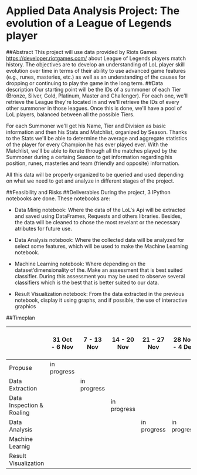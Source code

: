 # Applied Data Analysis Project: The evolution of a League of Legends player

##Abstract
This project will use data provided by Riots Games https://developer.riotgames.com/ about League of Legends players match history. The objectives are to develop an understanding of LoL player skill evolution over time in terms of their ability to use advanced game features (e.g., runes, masteries, etc.) as well as an understanding of the causes for dropping or continuing to play the game in the long term.
##Data description
Our starting point will be the IDs of a summoner of each Tier (Bronze, Silver, Gold, Platinum, Master and Challenger). For each one, we'll retrieve the League they're located in and we'll retrieve the IDs of every other summoner in those leagues. Once this is done, we'll have a pool of LoL players, balanced between all the possible Tiers. 

For each Summoner we'll get his Name, Tier and Division as basic information and then his Stats and Matchlist, organized by Season. Thanks to the Stats we'll be able to determine the average and aggregate statistics of the player for every Champion he has ever played ever. With the Matchlist, we'll be able to iterate through all the matches played by the Summoner during a certaing Season to get information regarding his position, runes, masteries and team (friendly and opposite) information.

All this data will be properly organized to be queried and used depending on what we need to get and analyze in different stages of the project.

##Feasibility and Risks
##Deliverables
During the project, 3 IPython notebooks are done. These notebooks are:
* Data Minig notebook: Where the data of the LoL's Api will be extracted and saved using DataFrames, Requests and others libraries. Besides, the data will be cleaned to chose the most revelant or the necessary atributes for future use.

* Data Analysis notebook: Where the collected data will be analyzed for select some features, which will be used to make the Machine Learning notebook.

* Machine Learning notebook: Where depending on the dataset’dimensionality of the. Make an assessment that is best suited classifier. During this assessment you may be used to observe several classifiers which is the best that is better suited to our data.


* Result Visualization notebook: From the data extracted in the previous notebook, display it using graphs, and if possible, the use of interactive graphics

##Timeplan

|                           | 31 Oct - 6 Nov | 7 - 13 Nov | 14 - 20 Nov | 21 - 27 Nov | 28 Nov - 4 Dec | 5 - 11 Dec | 12 - 18 Dec | 19 - 25 Dec | 26 Dec - 1 Jan | 2 - 8 Jan | 9 - 15 Jan |
|---------------------------|----------------|------------|-------------|-------------|----------------|------------|-------------|-------------|----------------|-----------|------------|
| Propuse                   |  in progress              |            |             |             |                |            |             |             |                |           |            |
| Data Extraction           |                |in progress            |             |             |                |            |             |             |                |           |            |
| Data Inspection & Roaling |                |            |in progress             |             |                |            |             |             |                |           |            |
| Data Analysis             |                |            |             |  in progress           | in progress               |            |             |             |                |           |            |
| Machine Learnig           |                |            |             |             |                |   in progress         |            in progress |             |    in progress            | in progress          |            |
| Result Visualization      |                |            |             |             |                |            |             |             |                |           |  in progress          |
